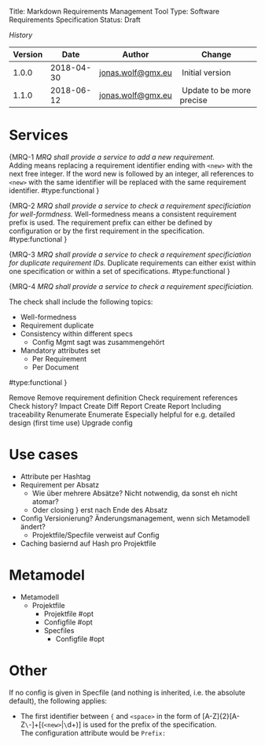 Title: Markdown Requirements Management Tool
Type: Software Requirements Specification
Status: Draft

*History*

| Version | Date       | Author            | Change                    |
|---------|------------|-------------------|---------------------------|
| 1.0.0   | 2018-04-30 | jonas.wolf@gmx.eu | Initial version           | 
| 1.1.0   | 2018-06-12 | jonas.wolf@gmx.eu | Update to be more precise |


# Services
{MRQ-1 *MRQ shall provide a service to add a new requirement.*  
 Adding means replacing a requirement identifier ending with `<new>` with the next free integer. 
 If the word new is followed by an integer, all references to `<new>` with the same identifier will be replaced with the same requirement identifier. 
#type:functional }

{MRQ-2 *MRQ shall provide a service to check a requirement specificiation for well-formdness.*
 Well-formedness means a consistent requirement prefix is used. 
 The requirement prefix can either be defined by configuration or by the first requirement in the specification.
 #type:functional }

{MRQ-3 *MRQ shall provide a service to check a requirement specificiation for duplicate requirement IDs.*
 Duplicate requirements can either exist within one specification or within a set of specifications.
 #type:functional }

{MRQ-4 *MRQ shall provide a service to check a requirement specificiation.*

The check shall include the following topics:
- Well-formedness
- Requirement duplicate
- Consistency within different specs
  - Config Mgmt sagt was zusammengehört
- Mandatory attributes set
  - Per Requirement
  - Per Document  

#type:functional
}

Remove
  Remove requirement definition
  Check requirement references
  Check history?
Impact
Create Diff Report
Create Report
  Including traceability
Renumerate
Enumerate
  Especially helpful for e.g. detailed design (first time use)
Upgrade config

# Use cases

- Attribute per Hashtag
- Requirement per Absatz
  - Wie über mehrere Absätze? Nicht notwendig, da sonst eh nicht atomar?
  - Oder closing } erst nach Ende des Absatz
- Config Versionierung? Änderungsmanagement, wenn sich Metamodell ändert?
  - Projektfile/Specfile verweist auf Config
- Caching basiernd auf Hash pro Projektfile

# Metamodel
- Metamodell
  - Projektfile
    - Projektfile #opt
    - Configfile #opt
    - Specfiles
      - Configfile #opt

# Other
If no config is given in Specfile (and nothing is inherited, i.e. the absolute default), the following applies:
 - The first identifier between `{` and `<space>` in the form of [A-Z]{2}[A-Z`\`-]+[(`<new>`|`\`d+)] is used for the prefix of the specification.  
  The configuration attribute would be ``Prefix:``
